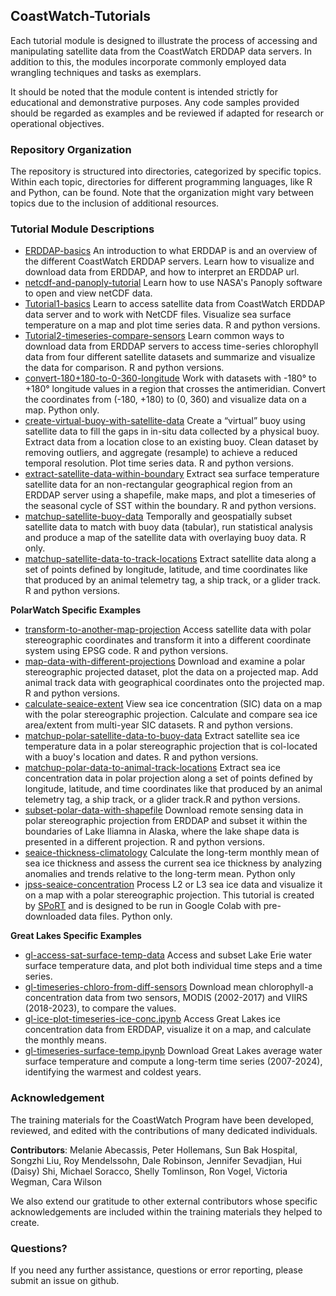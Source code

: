 ## CoastWatch-Tutorials

Each tutorial module is designed to illustrate the process of accessing and manipulating satellite data from the CoastWatch ERDDAP data servers. In addition to this, the modules incorporate commonly employed data wrangling techniques and tasks as exemplars. 

It should be noted that the module content is intended strictly for educational and demonstrative purposes. Any code samples provided should be regarded as examples and be reviewed if adapted for research or operational objectives.

### Repository Organization
The repository is structured into directories, categorized by specific topics. Within each topic, directories for different programming languages, like R and Python, can be found. Note that the organization might vary between topics due to the inclusion of additional resources.


### Tutorial Module Descriptions

* [ERDDAP-basics](ERDDAP-basics)
An introduction to what ERDDAP is and an overview of the different CoastWatch ERDDAP servers.  Learn how to visualize and download data from ERDDAP, and how to interpret an ERDDAP url.
* [netcdf-and-panoply-tutorial](netcdf-and-panoply-tutorial)
Learn how to use NASA's Panoply software to open and view netCDF data. 
* [Tutorial1-basics](Tutorial1-basics) 
Learn to access satellite data from CoastWatch ERDDAP data server and to work with NetCDF files.  Visualize sea surface temperature on a map and plot time series data. R and python versions. 
* [Tutorial2-timeseries-compare-sensors](Tutorial2-timeseries-compare-sensors)
Learn common ways to download data from ERDDAP servers to access time-series chlorophyll data from four different satellite datasets and summarize and visualize the data for comparison. R and python versions. 
* [convert-180+180-to-0-360-longitude](convert-180+180-to-0-360-longitude)
Work with datasets with -180&deg; to +180&deg; longitude values in a region that crosses the antimeridian.  Convert the coordinates from (-180, +180) to (0, 360)  and visualize data on a map. Python only. 
* [create-virtual-buoy-with-satellite-data](create-virtual-buoy-with-satellite-data)
  Create a “virtual” buoy using satellite data to fill the gaps in in-situ data collected by a physical buoy. Extract data from a location close to an existing buoy.  Clean dataset by removing outliers, and aggregate (resample) to achieve a reduced temporal resolution.  Plot time series data. R and python versions. 
* [extract-satellite-data-within-boundary](extract-satellite-data-within-boundary)
  Extract sea surface temperature satellite data for an non-rectangular geographical region from an ERDDAP server using a shapefile, make maps, and plot a timeseries of the seasonal cycle of SST within the boundary. R and python versions. 
* [matchup-satellite-buoy-data](matchup-satellite-buoy-data)
  Temporally and geospatially subset satellite data to match with buoy data (tabular), run statistical analysis and produce a map of the satellite data with overlaying buoy data. R only. 
* [matchup-satellite-data-to-track-locations](matchup-satellite-data-to-track-locations)
  Extract satellite data along a set of points defined by longitude, latitude, and time coordinates like that produced by an animal telemetry tag, a ship track, or a glider track. R and python versions.
  
__PolarWatch Specific Examples__

* [transform-to-another-map-projection](transform-to-another-map-projection)
  	Access satellite data with polar stereographic coordinates and transform it into a different coordinate system using EPSG code. R and python versions. 
* [map-data-with-different-projections](map-data-with-different-projections)
  Download and examine a polar stereographic projected dataset, plot the data on a projected map.  Add animal track data with geographical coordinates onto the projected map. R and python versions. 
* [calculate-seaice-extent](calculate-seaice-extent)
  View sea ice concentration (SIC) data on a map with the polar stereographic projection.  Calculate and compare sea ice area/extent from multi-year SIC datasets. R and python versions. 
* [matchup-polar-satellite-data-to-buoy-data](matchup-polar-satellite-data-to-buoy-data)
   Extract satellite sea ice temperature data in a polar stereographic projection that is col-located with a buoy's location and dates. R and python versions.
* [matchup-polar-data-to-animal-track-locations](matchup-polar-data-to-animal-track-locations)
  Extract sea ice concentration data in polar projection along a set of points defined by longitude, latitude, and time coordinates like that produced by an animal telemetry tag, a ship track, or a glider track.R and python versions.
* [subset-polar-data-with-shapefile](subset-polar-data-with-shapefile)
  Download remote sensing data in polar stereographic projection from ERDDAP and subset it within the boundaries of Lake Iliamna in Alaska, where the lake shape data is presented in a different projection. R and python versions.
* [seaice-thickness-climatology](seaice-thickness-climatology)
  Calculate the long-term monthly mean of sea ice thickness and assess the current sea ice thickness by analyzing anomalies and trends relative to the long-term mean. Python only
* [jpss-seaice-concentration](jpss-projects/sport-jpss-seaice)
  Process L2 or L3 sea ice data and visualize it on a map with a polar stereographic projection. This tutorial is created by [SPoRT](https://weather.ndc.nasa.gov/sport/) and is designed to be run in Google Colab with pre-downloaded data files. Python only.
 

__Great Lakes Specific Examples__

* [gl-access-sat-surface-temp-data](great-lakes-examples/gl-access-sat-surface-temp-data.ipynb)
Access and subset Lake Erie water surface temperature data, and plot both individual time steps and a time series. 
* [gl-timeseries-chloro-from-diff-sensors](great-lakes-examples/gl-timeseries-chloro-from-diff-sensors.ipynb)
Download mean chlorophyll-a concentration data from two sensors, MODIS (2002-2017) and VIIRS (2018-2023), to compare the values.
* [gl-ice-plot-timeseries-ice-conc.ipynb](great-lakes-examples/gl-ice-plot-timeseries-ice-conc.ipynb)
Access Great Lakes ice concentration data from ERDDAP, visualize it on a map, and calculate the monthly means.
* [gl-timeseries-surface-temp.ipynb](great-lakes-examples/gl-timeseries-surface-temp.ipynb)
 Download Great Lakes average water surface temperature and compute a long-term time series (2007-2024), identifying the warmest and coldest years.

### Acknowledgement

The training materials for the CoastWatch Program have been developed, reviewed, and edited with the contributions of many dedicated individuals.

__Contributors__: Melanie Abecassis, Peter Hollemans, Sun Bak Hospital, Songzhi Liu, Roy Mendelssohn, Dale Robinson, Jennifer Sevadjian, Hui (Daisy) Shi, Michael Soracco, Shelly Tomlinson, Ron Vogel, Victoria Wegman, Cara Wilson  


We also extend our gratitude to other external contributors whose specific acknowledgements are included within the training materials they helped to create.
### Questions?

If you need any further assistance, questions or error reporting, please submit an issue on github.



